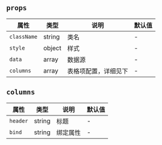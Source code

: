 ## `props`
属性|类型|说明|默认值
---|---|---|---
`className` | string | 类名 | -
`style` | object | 样式 | - 
`data` | array | 数据源 | -
`columns` | array | 表格项配置，详细见下 | -

## `columns`
属性|类型|说明|默认值
---|---|---|---
`header` | string | 标题 | -
`bind` | string | 绑定属性 | -
 

